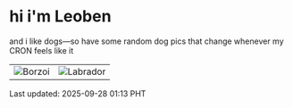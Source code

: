 # hi i'm Leoben

and i like dogs—so have some random dog pics that change whenever my CRON feels like it

|  |  |
|--------|----------|
| ![Borzoi](https://random-dog-vercel.vercel.app/api/random-borzoi?v=1758993190) | ![Labrador](https://random-dog-vercel.vercel.app/api/random-labrador?v=1758993190) |

Last updated: 2025-09-28 01:13 PHT
